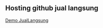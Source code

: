 <html>
<head>
  
</head>

<body>
  <h2>Hosting github jual langsung</h2>
  
  <a href="https://omyono.github.io/" target="__blank">Demo JualLangsung</a>
</body>

</html>

